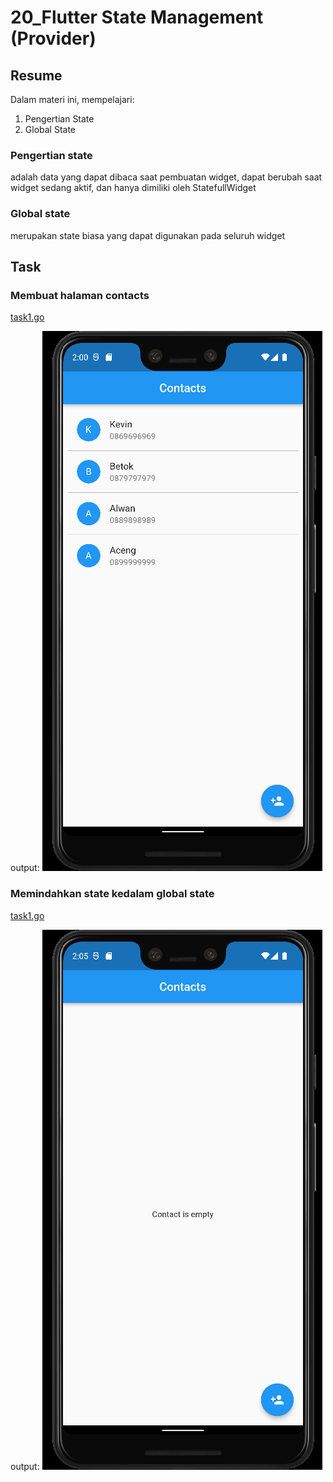 # 20_Flutter State Management (Provider)

## Resume

Dalam materi ini, mempelajari:

1. Pengertian State
2. Global State

### Pengertian state

adalah data yang dapat dibaca saat pembuatan widget, dapat berubah saat widget sedang aktif, dan hanya dimiliki oleh StatefullWidget

### Global state

merupakan state biasa yang dapat digunakan pada seluruh widget

## Task

### Membuat halaman contacts

[task1.go](./Praktikum/task1/lib/main.dart)

output:
![task1](./Screenshots/Android%20Emulator%20-%20Pixel_3_XL_API_32_5554%205_4_2022%202_00_47%20PM.png)

### Memindahkan state kedalam global state

[task1.go](./Praktikum/task2/lib/main.dart)

output:
![task1](./Screenshots/Android%20Emulator%20-%20Pixel_3_XL_API_32_5554%205_4_2022%202_05_34%20PM.png)

